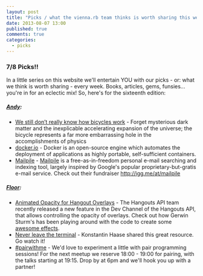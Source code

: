 ```yaml
---
layout: post
title: "Picks / what the vienna.rb team thinks is worth sharing this week"
date: 2013-08-07 13:00
published: true
comments: true
categories:
  - picks
---
```


### 7/8 Picks!!

In a little series on this website we'll entertain YOU with our picks - or: what we think is worth sharing - every week.
Books, articles, gems, funsies... you're in for an eclectic mix! So, here's for the sixteenth edition:

##### [Andy][1]:
  - [We still don’t really know how bicycles work][2] - Forget mysterious dark matter and the inexplicable accelerating expansion of the universe; the bicycle represents a far more embarrassing hole in the accomplishments of physics
  - [docker.io][3] - Docker is an open-source engine which automates the deployment of applications as highly portable, self-sufficient containers.
  - [Mailpile][4] - [Mailpile](http:/www.mailpile.is/) is a free-as-in-freedom personal e-mail searching and indexing tool, largely inspired by Google's popular proprietary-but-gratis e-mail service. Check out their fundraiser http://igg.me/at/mailpile
  
##### [Floor][9]:
  - [Animated Opacity for Hangout Overlays][10] - The Hangouts API team recently released a new feature in the Dev Channel of the Hangouts API, that allows controlling the opacity of overlays. Check out how Gerwin Sturm's has been playing around with the code to create some [awesome effects][13]. 
  - [Never leave the terminal][11] - Konstantin Haase shared this great resource. Go watch it!
  - [#pairwithme][12] - We'd love to experiment a little with pair programming sessions! For the next meetup we reserve 18:00 - 19:00 for pairing, with the talks starting at 19:15. Drop by at 6pm and we'll hook you up with a partner! 

[1]: http://www.twitter.com/pxlpnk
[2]: http://www.newstatesman.com/2013/07/mysteries-bicycle
[3]: http://www.docker.io/
[4]: https://github.com/pagekite/Mailpile
[9]: http://www.twitter.com/floordrees
[10]: https://plus.google.com/117030170248799553421/posts/CUhUAQwKxFz
[11]: http://ascii.io/a/4348
[12]: http://www.meetup.com/vienna-rb/events/125429382/
[13]: https://lh3.googleusercontent.com/-aLSHUuHtp4E/UfgMkXm5bAI/AAAAAAABFTA/RVhy4Yv8EAs/w426-h237/opacity.avi
